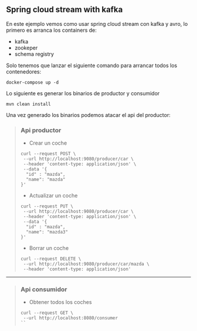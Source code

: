 ## Spring cloud stream with kafka

En este ejemplo vemos como usar spring cloud stream con kafka y avro, lo primero es arranca los containers de:

- kafka
- zookeper
- schema registry

Solo tenemos que lanzar el siguiente comando para arrancar todos los contenedores:

```shell script
docker-compose up -d
```

Lo siguiente es generar los binarios de productor y consumidor

```shell script
mvn clean install
```

Una vez generado los binarios podemos atacar el api del productor:


> ### Api productor
>
> - Crear un coche
>
>```shell script
>curl --request POST \
>  --url http://localhost:9080/producer/car \
>  --header 'content-type: application/json' \
>  --data '{
>	"id" : "mazda",
>	"name": "mazda"
>}'
>```
>
> - Actualizar un coche
>
>```shell script
>curl --request PUT \
>  --url http://localhost:9080/producer/car \
>  --header 'content-type: application/json' \
>  --data '{
>	"id" : "mazda",
>	"name": "mazda3"
>}'
>```
>
> - Borrar un coche
>
>```shell script
>curl --request DELETE \
>  --url http://localhost:9080/producer/car/mazda \
>  --header 'content-type: application/json'
>```

-------

> ### Api consumidor
>
> - Obtener todos los coches
>
>```shell script
>curl --request GET \
>  --url http://localhost:8080/consumer
>``
